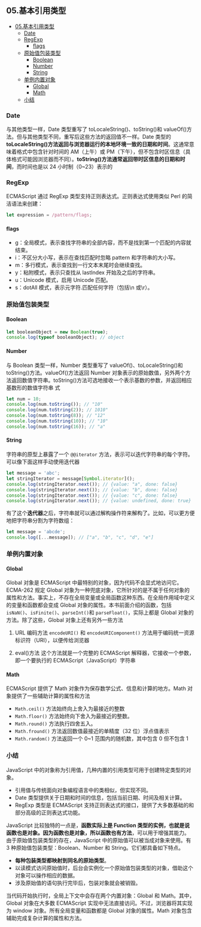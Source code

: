 ## 05.基本引用类型

- [05.基本引用类型](#05基本引用类型)
  - [Date](#date)
  - [RegExp](#regexp)
    - [flags](#flags)
  - [原始值包装类型](#原始值包装类型)
    - [Boolean](#boolean)
    - [Number](#number)
    - [String](#string)
  - [单例内置对象](#单例内置对象)
    - [Global](#global)
    - [Math](#math)
  - [小结](#小结)

### Date

与其他类型一样，Date 类型重写了 toLocaleString()、toString()和 valueOf()方法。但与其他类型不同，重写后这些方法的返回值不一样。Date 类型的 **toLocaleString()方法返回与浏览器运行的本地环境一致的日期和时间**。这通常意味着格式中包含针对时间的 AM（上午）或 PM（下午），但不包含时区信息（具体格式可能因浏览器而不同）。**toString()方法通常返回带时区信息的日期和时间**，而时间也是以 24 小时制（0~23）表示的

### RegExp

ECMAScript 通过 RegExp 类型支持正则表达式。正则表达式使用类似 Perl 的简洁语法来创建：

```js
let expression = /pattern/flags;
```

#### flags

- g：全局模式，表示查找字符串的全部内容，而不是找到第一个匹配的内容就结束。
- i：不区分大小写，表示在查找匹配时忽略 pattern 和字符串的大小写。
- m：多行模式，表示查找到一行文本末尾时会继续查找。
- y：粘附模式，表示只查找从 lastIndex 开始及之后的字符串。
- u：Unicode 模式，启用 Unicode 匹配。
- s：dotAll 模式，表示元字符.匹配任何字符（包括\n 或\r）。

### 原始值包装类型

#### Boolean

```js
let booleanObject = new Boolean(true);
console.log(typeof booleanObject); // object
```

#### Number

与 Boolean 类型一样，Number 类型重写了 valueOf()、toLocaleString()和 toString()方法。valueOf()方法返回 Number 对象表示的原始数值，另外两个方法返回数值字符串。toString()方法可选地接收一个表示基数的参数，并返回相应基数形的数值字符串
式

```js
let num = 10;
console.log(num.toString()); // "10"
console.log(num.toString(2)); // 1010"
console.log(num.toString(8)); // "12"
console.log(num.toString(10)); // "10"
console.log(num.toString(16)); // "a"
```

#### String

字符串的原型上暴露了一个 `@@iterator` 方法，表示可以迭代字符串的每个字符。可以像下面这样手动使用迭代器

```js
let message = 'abc';
let stringIterator = message[Symbol.iterator]();
console.log(stringIterator.next()); // {value: "a", done: false}
console.log(stringIterator.next()); // {value: "b", done: false}
console.log(stringIterator.next()); // {value: "c", done: false}
console.log(stringIterator.next()); // {value: undefined, done: true}
```

有了这个**迭代器**之后，字符串就可以通过解构操作符来解构了。比如，可以更方便地把字符串分割为字符数组：

```js
let message = 'abcde';
console.log([...message]); // ["a", "b", "c", "d", "e"]
```

### 单例内置对象

#### Global

Global 对象是 ECMAScript 中最特别的对象，因为代码不会显式地访问它。ECMA-262 规定 Global 对象为一种兜底对象，它所针对的是不属于任何对象的属性和方法。事实上，不存在全局变量或全局函数这种东西。在全局作用域中定义的变量和函数都会变成 Global 对象的属性。本书前面介绍的函数，包括 `isNaN()`、`isFinite()`、`parseInt()`和 `parseFloat()`，实际上都是 Global 对象的方法。除了这些，Global 对象上还有另外一些方法

1. URL 编码方法
   `encodeURI()` 和 `encodeURIComponent()` 方法用于编码统一资源标识符（URI），以便传给浏览器

2. eval()方法
   这个方法就是一个完整的 ECMAScript 解释器，它接收一个参数，即一个要执行的 ECMAScript（JavaScript）字符串

#### Math

ECMAScript 提供了 Math 对象作为保存数学公式、信息和计算的地方。Math 对象提供了一些辅助计算的属性和方法

- `Math.ceil()` 方法始终向上舍入为最接近的整数
- `Math.floor()` 方法始终向下舍入为最接近的整数。
- `Math.round()` 方法执行四舍五入。
- `Math.fround()` 方法返回数值最接近的单精度（32 位）浮点值表示
- `Math.random()` 方法返回一个 0~1 范围内的随机数，其中包含 0 但不包含 1

### 小结

JavaScript 中的对象称为引用值，几种内置的引用类型可用于创建特定类型的对象。

- 引用值与传统面向对象编程语言中的类相似，但实现不同。
- Date 类型提供关于日期和时间的信息，包括当前日期、时间及相关计算。
- RegExp 类型是 ECMAScript 支持正则表达式的接口，提供了大多数基础的和部分高级的正则表达式功能。

JavaScript 比较独特的一点是，**函数实际上是 Function 类型的实例，也就是说函数也是对象。因为函数也是对象，所以函数也有方法**，可以用于增强其能力。
由于原始值包装类型的存在，JavaScript 中的原始值可以被当成对象来使用。有 3 种原始值包装类型：Boolean、Number 和 String。它们都具备如下特点。

- **每种包装类型都映射到同名的原始类型**。
- 以读模式访问原始值时，后台会实例化一个原始值包装类型的对象，借助这个对象可以操作相应的数据。
- 涉及原始值的语句执行完毕后，包装对象就会被销毁。

当代码开始执行时，全局上下文中会存在两个内置对象：Global 和 Math。其中，Global 对象在大多数 ECMAScript 实现中无法直接访问。不过，浏览器将其实现为 window 对象。所有全局变量和函数都是 Global 对象的属性。Math 对象包含辅助完成复杂计算的属性和方法。
